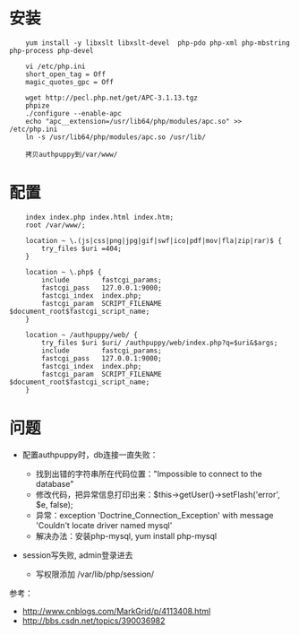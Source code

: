 # 安装
        yum install -y libxslt libxslt-devel  php-pdo php-xml php-mbstring php-process php-devel
        
        vi /etc/php.ini
        short_open_tag = Off
        magic_quotes_gpc = Off
        
        wget http://pecl.php.net/get/APC-3.1.13.tgz
        phpize
        ./configure --enable-apc
        echo "apc__extension=/usr/lib64/php/modules/apc.so" >> /etc/php.ini
        ln -s /usr/lib64/php/modules/apc.so /usr/lib/
        
        拷贝authpuppy到/var/www/


# 配置
        index index.php index.html index.htm;
        root /var/www/;
        
        location ~ \.(js|css|png|jpg|gif|swf|ico|pdf|mov|fla|zip|rar)$ {
            try_files $uri =404;
        }

        location ~ \.php$ {
            include        fastcgi_params;
            fastcgi_pass   127.0.0.1:9000;
            fastcgi_index  index.php;
            fastcgi_param  SCRIPT_FILENAME  $document_root$fastcgi_script_name;
        }
         
        location ~ /authpuppy/web/ {
            try_files $uri $uri/ /authpuppy/web/index.php?q=$uri&$args;
            include        fastcgi_params;
            fastcgi_pass   127.0.0.1:9000;
            fastcgi_index  index.php;
            fastcgi_param  SCRIPT_FILENAME  $document_root$fastcgi_script_name;
        }


# 问题

* 配置authpuppy时，db连接一直失败：
    * 找到出错的字符串所在代码位置："Impossible to connect to the database"
    * 修改代码，把异常信息打印出来：$this->getUser()->setFlash('error', $e, false);
    * 异常：exception 'Doctrine_Connection_Exception' with message 'Couldn't locate driver named mysql'
    * 解决办法：安装php-mysql, yum install php-mysql

* session写失败, admin登录进去
    * 写权限添加 /var/lib/php/session/

参考：
* http://www.cnblogs.com/MarkGrid/p/4113408.html
* http://bbs.csdn.net/topics/390036982


